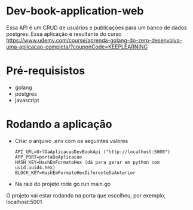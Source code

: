 # Dev-book-application-web

Essa API é um CRUD de usuários e publicações para um banco de dados postgres. Essa aplicação é resultante do curso https://www.udemy.com/course/aprenda-golang-do-zero-desenvolva-uma-aplicacao-completa/?couponCode=KEEPLEARNING

# Pré-requisistos
- golang
- postgres
- javascript

# Rodando a aplicação
- Criar o arquivo .env com os seguintes valores
  ```
  API_URL=UrlDaAplicacaoDevBookApi ("http://localhost:5000")
  APP_PORT=portaDaAplicacao  
  HASH_KEY=HashEmFormatoHex (dá para gerar em python com uuid.uuid4.hex)
  BLOCK_KEY=HashEmFormatoHexDiferenteDaAnterior
  ```
- Na raiz do projeto rode go run main.go

O projeto vai estar rodando na porta que escolheu, por exemplo, localhost:5001
